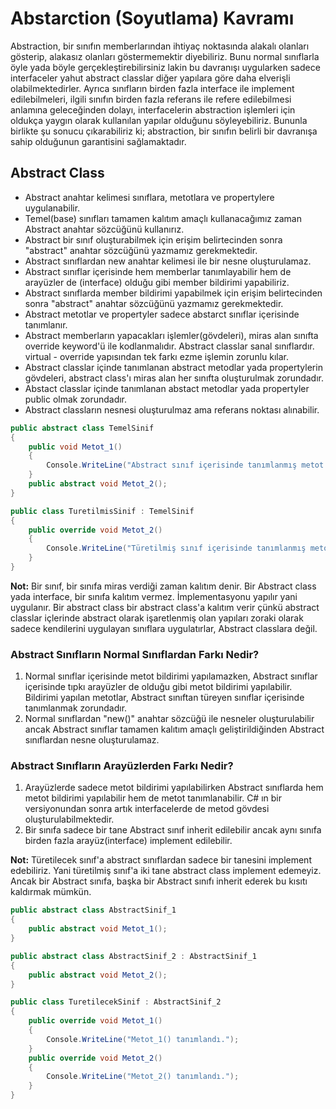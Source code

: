 # Abstarction (Soyutlama) Kavramı

Abstraction, bir sınıfın memberlarından ihtiyaç noktasında alakalı olanları gösterip, alakasız olanları göstermemektir diyebiliriz. Bunu normal sınıflarla öyle yada böyle gerçekleştirebilirsiniz lakin bu davranışı uygularken sadece interfaceler yahut abstract classlar diğer yapılara göre daha elverişli olabilmektedirler. Ayrıca sınıfların birden fazla interface ile implement edilebilmeleri, ilgili sınıfın birden fazla referans ile refere edilebilmesi anlamına geleceğinden dolayı, interfacelerin abstraction işlemleri için oldukça yaygın olarak kullanılan yapılar olduğunu söyleyebiliriz. Bununla birlikte şu sonucu çıkarabiliriz ki; abstraction, bir sınıfın belirli bir davranışa sahip olduğunun garantisini sağlamaktadır.

## Abstract Class

- Abstract anahtar kelimesi sınıflara, metotlara ve propertylere uygulanabilir.
- Temel(base) sınıfları tamamen kalıtım amaçlı kullanacağımız zaman Abstract anahtar sözcüğünü kullanırız.
- Abstract bir sınıf oluşturabilmek için erişim belirtecinden sonra "abstract" anahtar sözcüğünü yazmamız gerekmektedir.
- Abstract sınıflardan new anahtar kelimesi ile bir nesne oluşturulamaz.
- Abstract sınıflar içerisinde hem memberlar tanımlayabilir hem de arayüzler de (interface) olduğu gibi member bildirimi yapabiliriz.
- Abstract sınıflarda member bildirimi yapabilmek için erişim belirtecinden sonra "abstract" anahtar sözcüğünü yazmamız gerekmektedir.
- Abstract metotlar ve propertyler sadece abstarct sınıflar içerisinde tanımlanır.
- Abstract memberların yapacakları işlemler(gövdeleri), miras alan sınıfta override keyword'ü ile kodlanmalıdır. Abstract classlar sanal sınıflardır. virtual - override yapısından tek farkı ezme işlemin zorunlu kılar.
- Abstract classlar içinde tanımlanan abstract metodlar yada propertylerin gövdeleri, abstract class'ı miras alan her sınıfta oluşturulmak zorundadır.
- Abstact classlar içinde tanımlanan abstact metodlar yada propertyler public olmak zorundadır.
- Abstract classların nesnesi oluşturulmaz ama referans noktası alınabilir.

```cs
public abstract class TemelSinif
{
    public void Metot_1()
    {
        Console.WriteLine("Abstract sınıf içerisinde tanımlanmış metot.");
    }
    public abstract void Metot_2();
}

public class TuretilmisSinif : TemelSinif
{
    public override void Metot_2()
    {
        Console.WriteLine("Türetilmiş sınıf içerisinde tanımlanmış metot.");
    }
}
```

**Not:** Bir sınıf, bir sınıfa miras verdiği zaman kalıtım denir. Bir Abstract class yada interface, bir sınıfa kalıtım vermez. İmplementasyonu yapılır yani uygulanır. Bir abstract class bir abstract class'a kalıtım verir çünkü abstract classlar içlerinde abstract olarak işaretlenmiş olan yapıları zoraki olarak sadece kendilerini uygulayan sınıflara uygulatırlar, Abstract classlara değil.

### Abstract Sınıfların Normal Sınıflardan Farkı Nedir?

1. Normal sınıflar içerisinde metot bildirimi yapılamazken, Abstract sınıflar içerisinde tıpkı arayüzler de olduğu gibi metot bildirimi yapılabilir. Bildirimi yapılan metotlar, Abstract sınıftan türeyen sınıflar içerisinde tanımlanmak zorundadır.
2. Normal sınıflardan "new()" anahtar sözcüğü ile nesneler oluşturulabilir ancak Abstract sınıflar tamamen kalıtım amaçlı geliştirildiğinden Abstract sınıflardan nesne oluşturulamaz.

### Abstract Sınıfların Arayüzlerden Farkı Nedir?

1. Arayüzlerde sadece metot bildirimi yapılabilirken Abstract sınıflarda hem metot bildirimi yapılabilir hem de metot tanımlanabilir. C# ın bir versiyonundan sonra artık interfacelerde de metod gövdesi oluşturulabilmektedir.
2. Bir sınıfa sadece bir tane Abstract sınıf inherit edilebilir ancak aynı sınıfa birden fazla arayüz(interface) implement edilebilir.

**Not:** Türetilecek sınıf'a abstract sınıflardan sadece bir tanesini implement edebiliriz. Yani türetilmiş sınıf'a iki tane abstract class implement edemeyiz. Ancak bir Abstract sınıfa, başka bir Abstract sınıfı inherit ederek bu kısıtı kaldırmak mümkün.

```cs
public abstract class AbstractSinif_1
{
    public abstract void Metot_1();
}

public abstract class AbstractSinif_2 : AbstractSinif_1
{
    public abstract void Metot_2();
}

public class TuretilecekSinif : AbstractSinif_2
{
    public override void Metot_1()
    {
        Console.WriteLine("Metot_1() tanımlandı.");
    }
    public override void Metot_2()
    {
        Console.WriteLine("Metot_2() tanımlandı.");
    }
}
```
